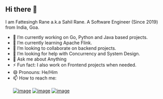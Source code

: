 ## Hi there 👋

I am Fattesingh Rane a.k.a Sahil Rane. A Software Engineer (Since 2019) from India, Goa.

- 🔭 I’m currently working on Go, Python and Java based projects.
- 🌱 I’m currently learning Apache Flink.
- 👯 I’m looking to collaborate on backend projects.
- 🤔 I’m looking for help with Concurrency and System Design.
- 💬 Ask me about Anything 
- ⚡ Fun fact: I also work on Frontend projects when needed.
- 😄 Pronouns: He/Him
- 📫 How to reach me: <br /><br />
[![image](https://img.shields.io/badge/LinkedIn-0077B5?style=for-the-badge&logo=linkedin&logoColor=white)](https://www.linkedin.com/in/ranefattesingh/)
[![image](https://img.shields.io/badge/Gmail-D14836?style=for-the-badge&logo=gmail&logoColor=white)](mailto:ranefattesingh@gmail.com)
[![image](https://img.shields.io/badge/Twitter-1DA1F2?style=for-the-badge&logo=twitter&logoColor=white)](https://twitter.com/@rane_fattesingh)
